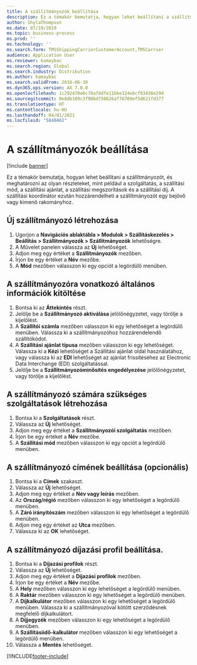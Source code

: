 ```yaml
---
title: A szállítmányozók beállítása
description: Ez a témakör bemutatja, hogyan lehet beállítani a szállítmányozót, és meghatározni az olyan részleteket, mint például a szolgáltatás, a szállítási mód, a szállítási ajánlat, a szállítási megszorítások és a szállítási díj.
author: ShylaThompson
ms.date: 07/19/2019
ms.topic: business-process
ms.prod: ''
ms.technology: ''
ms.search.form: TMSShippingCarrierCustomerAccount,TMSCarrier
audience: Application User
ms.reviewer: kamaybac
ms.search.region: Global
ms.search.industry: Distribution
ms.author: kamaybac
ms.search.validFrom: 2016-06-30
ms.dyn365.ops.version: AX 7.0.0
ms.openlocfilehash: 1c292470e6c70af4dfe11bbe324ebcf93438e29d
ms.sourcegitcommit: 0e8db169c3f90bd750826af76709ef5d621fd377
ms.translationtype: HT
ms.contentlocale: hu-HU
ms.lasthandoff: 04/01/2021
ms.locfileid: "5840461"
---
```

# <a name="set-up-shipping-carriers"></a>A szállítmányozók beállítása

[!include [banner](../../includes/banner.md)]

Ez a témakör bemutatja, hogyan lehet beállítani a szállítmányozót, és meghatározni az olyan részleteket, mint például a szolgáltatás, a szállítási mód, a szállítási ajánlat, a szállítási megszorítások és a szállítási díj. A szállítási koordinátor ezután hozzárendelheti a szállítmányozót egy bejövő vagy kimenő rakományhoz.


## <a name="create-a-new-shipping-carrier"></a>Új szállítmányozó létrehozása
1. Ugorjon a **Navigációs ablaktábla > Modulok > Szállításkezelés > Beállítás > Szállítmányozók > Szállítmányozók** lehetőségre.
2. A Művelet panelen válassza az **Új** lehetőséget.
3. Adjon meg egy értéket a **Szállítmányozók** mezőben.
4. Írjon be egy értéket a **Név** mezőbe.
5. A **Mód** mezőben válasszon ki egy opciót a legördülő menüben.

## <a name="fill-in-the-general-information-for-the-shipping-carrier"></a>A szállítmányozóra vonatkozó általános információk kitöltése
1. Bontsa ki az **Áttekintés** részt.
2. Jelölje be a **Szállítmányozó aktiválása** jelölőnégyzetet, vagy törölje a kijelölést.
3. A **Szállítói számla** mezőben válasszon ki egy lehetőséget a legördülő menüben. Válassza ki a szállítmányozóhoz hozzárendelendő szállítókódot.  
4. A **Szállítási ajánlat típusa** mezőben válasszon ki egy lehetőséget. Válassza ki a **Kézi** lehetőséget a Szállítási ajánlat oldal használatához, vagy válassza ki az **EDI** lehetőséget az ajánlat frissítéséhez az Electronic Data Interchange (EDI) szolgáltatással.  
5. Jelölje be a **Szállítmányozóminősítés engedélyezése** jelölőnégyzetet, vagy törölje a kijelölést.

## <a name="create-the-necessary-services-for-the-shipping-carrier"></a>A szállítmányozó számára szükséges szolgáltatások létrehozása
1. Bontsa ki a **Szolgáltatások** részt.
2. Válassza az **Új** lehetőséget.
3. Adjon meg egy értéket a **Szállítmányozói szolgáltatás** mezőben.
4. Írjon be egy értéket a **Név** mezőbe.
5. A **Szállítási mód** mezőben válasszon ki egy opciót a legördülő menüben.

## <a name="set-up-the-address-for-the-carrier-optional"></a>A szállítmányozó címének beállítása (opcionális)
1. Bontsa ki a **Címek** szakaszt.
2. Válassza az **Új** lehetőséget.
3. Adjon meg egy értéket a **Név vagy leírás** mezőben.
4. Az **Ország/régió** mezőben válasszon ki egy lehetőséget a legördülő menüben.
5. A **Záró irányítószám** mezőben válasszon ki egy lehetőséget a legördülő menüben.
6. Adjon meg egy értéket az **Utca** mezőben.
7. Válassza ki az **OK** lehetőséget.

## <a name="set-up-the-rating-profile-for-the-shipping-carrier"></a>A szállítmányozó díjazási profil beállítása.
1. Bontsa ki a **Díjazási profilok** részt.
2. Válassza az **Új** lehetőséget.
3. Adjon meg egy értéket a **Díjazási profilok** mezőben.
4. Írjon be egy értéket a **Név** mezőbe.
5. A **Hely** mezőben válasszon ki egy lehetőséget a legördülő menüben.
6. A **Raktár** mezőben válasszon ki egy lehetőséget a legördülő menüben.
7. A **Díjkalkulátor** mezőben válasszon ki egy lehetőséget a legördülő menüben. Válassza ki a szállítmányozóval kötött szerződésnek megfelelő díjkalkulátort.  
8. A **Díjjegyzék** mezőben válasszon ki egy lehetőséget a legördülő menüben.
9. A **Szállításiidő-kalkulátor** mezőben válasszon ki egy lehetőséget a legördülő menüben.
10. Válassza a **Mentés** lehetőséget.



[!INCLUDE[footer-include](../../../includes/footer-banner.md)]